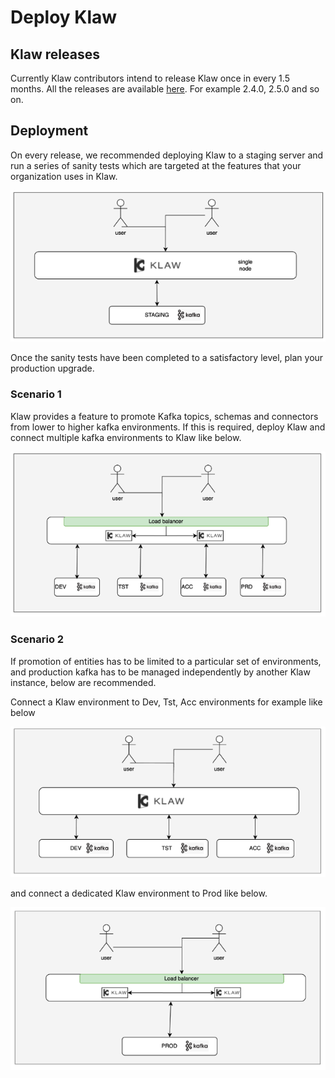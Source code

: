 # Deploy Klaw

## Klaw releases

Currently Klaw contributors intend to release Klaw once in every 1.5 months. All the releases are
available [here](../category/Releases). For example 2.4.0, 2.5.0 and so on.

## Deployment

On every release, we recommended deploying Klaw to a staging server and run a series of sanity tests which are
targeted at the features that your organization uses in Klaw.

![Screenshot: Staging](../../static/images/deployklaw/staging.png)

Once the sanity tests have been completed to a satisfactory level, plan your production upgrade.

### Scenario 1

Klaw provides a feature to promote Kafka topics, schemas and connectors from lower to higher kafka environments.
If this is required, deploy Klaw and connect multiple kafka environments to Klaw like below.

![Screenshot: Staging](../../static/images/deployklaw/dtap.png)

### Scenario 2

If promotion of entities has to be limited to a particular set of environments, and production kafka has to be managed
independently by another Klaw instance, below are recommended.

Connect a Klaw environment to Dev, Tst, Acc environments for example like below

![Screenshot: Staging](../../static/images/deployklaw/dta.png)

and connect a dedicated Klaw environment to Prod like below.

![Screenshot: Staging](../../static/images/deployklaw/prd.png)
